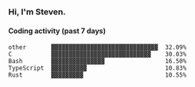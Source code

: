 ### Hi, I'm Steven.

#### Coding activity (past 7 days)
```
other       ▓▓▓▓▓▓▓▓▓▓▓▓▓▓▓▓▓▓▓▓▓▓▓▓▓▓▓▓▓▓  32.09%
C           ▓▓▓▓▓▓▓▓▓▓▓▓▓▓▓▓▓▓▓▓▓▓▓▓▓▓▓▓    30.03%
Bash        ▓▓▓▓▓▓▓▓▓▓▓▓▓▓▓                 16.50%
TypeScript  ▓▓▓▓▓▓▓▓▓▓                      10.83%
Rust        ▓▓▓▓▓▓▓▓▓                       10.55%
```
